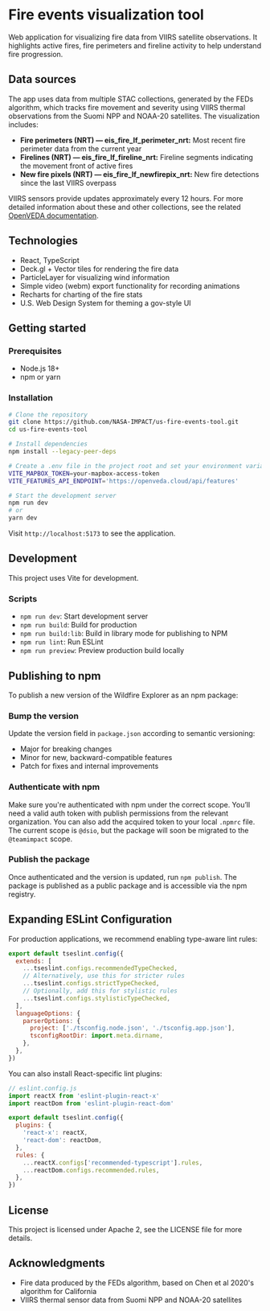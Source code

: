 # Fire events visualization tool

Web application for visualizing fire data from VIIRS satellite observations. It highlights active fires, fire perimeters and fireline activity to help understand fire progression.

## Data sources

The app uses data from multiple STAC collections, generated by the FEDs algorithm, which tracks fire movement and severity using VIIRS thermal observations from the Suomi NPP and NOAA-20 satellites. The visualization includes:

- **Fire perimeters (NRT) — eis_fire_lf_perimeter_nrt:** Most recent fire perimeter data from the current year
- **Firelines (NRT) — eis_fire_lf_fireline_nrt:** Fireline segments indicating the movement front of active fires
- **New fire pixels (NRT) — eis_fire_lf_newfirepix_nrt:** New fire detections since the last VIIRS overpass

VIIRS sensors provide updates approximately every 12 hours. For more detailed information about these and other collections, see the related [OpenVEDA documentation](https://docs.openveda.cloud/user-guide/notebooks/tutorials/mapping-fires.html#collection-information).

## Technologies

- React, TypeScript
- Deck.gl + Vector tiles for rendering the fire data
- ParticleLayer for visualizing wind information
- Simple video (webm) export functionality for recording animations
- Recharts for charting of the fire stats
- U.S. Web Design System for theming a gov-style UI

## Getting started

### Prerequisites

- Node.js 18+
- npm or yarn

### Installation

```bash
# Clone the repository
git clone https://github.com/NASA-IMPACT/us-fire-events-tool.git
cd us-fire-events-tool

# Install dependencies
npm install --legacy-peer-deps

# Create a .env file in the project root and set your environment variables
VITE_MAPBOX_TOKEN=your-mapbox-access-token
VITE_FEATURES_API_ENDPOINT='https://openveda.cloud/api/features'

# Start the development server
npm run dev
# or
yarn dev
```

Visit `http://localhost:5173` to see the application.

## Development

This project uses Vite for development.

### Scripts

- `npm run dev`: Start development server
- `npm run build`: Build for production
- `npm run build:lib`: Build in library mode for publishing to NPM
- `npm run lint`: Run ESLint
- `npm run preview`: Preview production build locally

## Publishing to npm

To publish a new version of the Wildfire Explorer as an npm package:

### Bump the version

Update the version field in `package.json` according to semantic versioning:

- Major for breaking changes
- Minor for new, backward-compatible features
- Patch for fixes and internal improvements

### Authenticate with npm

Make sure you're authenticated with npm under the correct scope. You’ll need a valid auth token with publish permissions from the relevant organization. You can also add the acquired token to your local `.npmrc` file. The current scope is `@dsio`, but the package will soon be migrated to the `@teamimpact` scope.

### Publish the package

Once authenticated and the version is updated, run `npm publish`. The package is published as a public package and is accessible via the npm registry.

## Expanding ESLint Configuration

For production applications, we recommend enabling type-aware lint rules:

```js
export default tseslint.config({
  extends: [
    ...tseslint.configs.recommendedTypeChecked,
    // Alternatively, use this for stricter rules
    ...tseslint.configs.strictTypeChecked,
    // Optionally, add this for stylistic rules
    ...tseslint.configs.stylisticTypeChecked,
  ],
  languageOptions: {
    parserOptions: {
      project: ['./tsconfig.node.json', './tsconfig.app.json'],
      tsconfigRootDir: import.meta.dirname,
    },
  },
})
```

You can also install React-specific lint plugins:

```js
// eslint.config.js
import reactX from 'eslint-plugin-react-x'
import reactDom from 'eslint-plugin-react-dom'

export default tseslint.config({
  plugins: {
    'react-x': reactX,
    'react-dom': reactDom,
  },
  rules: {
    ...reactX.configs['recommended-typescript'].rules,
    ...reactDom.configs.recommended.rules,
  },
})
```

## License

This project is licensed under Apache 2, see the LICENSE file for more details.

## Acknowledgments

- Fire data produced by the FEDs algorithm, based on Chen et al 2020's algorithm for California
- VIIRS thermal sensor data from Suomi NPP and NOAA-20 satellites
